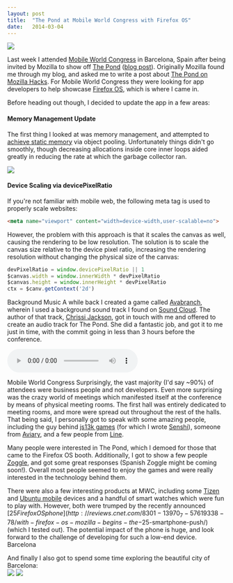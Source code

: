 ```yaml
---
layout: post
title:  "The Pond at Mobile World Congress with Firefox OS"
date:   2014-03-04
---
```

[<img src="http://2.bp.blogspot.com/-yLV0_IB2btc/UxVqdiPpSQI/AAAAAAAACZA/tFAbgWeJj_E/s1600/ffos-booth.jpg">](/2014/03/the-pond-at-mobile-world-congress-on.html)

Last week I attended [Mobile World Congress](http://www.mobileworldcongress.com/) in Barcelona, Spain after being invited by Mozilla to show off [The Pond](http://thepond.zolmeister.com/) ([blog post](http://www.zolmeister.com/2013/10/the-pond.html)). Originally Mozilla found me through my blog, and asked me to write a post about [The Pond on Mozilla Hacks](https://hacks.mozilla.org/2013/11/the-pond-building-a-multi-platform-html5-game/). For Mobile World Congress they were looking for app developers to help showcase [Firefox OS](http://www.mozilla.org/en-US/firefox/os/), which is where I came in.

Before heading out though, I decided to update the app in a few areas:

#### Memory Management Update
The first thing I looked at was memory management, and attempted to [achieve static memory](http://www.html5rocks.com/en/tutorials/speed/static-mem-pools/) via object pooling. Unfortunately things didn't go smoothly, though decreasing allocations inside core inner loops aided greatly in reducing the rate at which the garbage collector ran.

![](http://2.bp.blogspot.com/-BzPPfLE2g1E/UxVzSkY-uXI/AAAAAAAACZQ/Ut9sna2USVo/s1600/Selection_089.png)


#### Device Scaling via devicePixelRatio
If you're not familiar with mobile web, the following meta tag is used to properly scale websites:

```html
<meta name="viewport" content="width=device-width,user-scalable=no">
```

However, the problem with this approach is that it scales the canvas as well, causing the rendering to be low resolution. The solution is to scale the canvas size relative to the device pixel ratio, increasing the rendering resolution without changing the physical size of the canvas:

```js
devPixelRatio = window.devicePixelRatio || 1
$canvas.width = window.innerWidth * devPixelRatio
$canvas.height = window.innerHeight * devPixelRatio
ctx = $canv.getContext('2d')
```

Background Music
A while back I created a game called [Avabranch](http://avabranch.zolmeister.com/), wherein I used a background sound track I found on [Sound Cloud](https://soundcloud.com/). The author of that track, [Chrissi Jackson](https://soundcloud.com/chrissij), got in touch with me and offered to create an audio track for The Pond. She did a fantastic job, and got it to me just in time, with the commit going in less than 3 hours before the conference.

<audio controls="controls" src="http://thepond.zolmeister.com/assets/bg.ogg"></audio>


Mobile World Congress
Surprisingly, the vast majority (I'd say ~90%) of attendees were business people and not developers. Even more surprising was the crazy world of meetings which manifested itself at the conference by means of physical meeting rooms. The first hall was entirely dedicated to meeting rooms, and more were spread out throughout the rest of the halls. That being said, I personally got to speak with some amazing people, including the guy behind [js13k games](http://js13kgames.com/) (for which I wrote [Senshi](http://www.zolmeister.com/2013/09/senshi-mmo-battle-royale-inspired-html5.html)), someone from [Aviary](http://www.aviary.com/), and a few people from [Line](http://line.me/en/).

Many people were interested in The Pond, which I demoed for those that came to the Firefox OS booth. Additionally, I got to show a few people [Zoggle](http://www.zolmeister.com/2014/01/zoggle-rewritten-using-angularjs.html), and got some great responses (Spanish Zoggle might be coming soon!). Overall most people seemed to enjoy the games and were really interested in the technology behind them.

There were also a few interesting products at MWC, including some [Tizen](https://www.tizen.org/) and [Ubuntu mobile](http://www.ubuntu.com/phone) devices and a handful of smart watches which were fun to play with. However, both were trumped by the recently announced [$25 Firefox OS phone](http://reviews.cnet.com/8301-13970_7-57619338-78/with-firefox-os-mozilla-begins-the-$25-smartphone-push/) (which I tested out). The potential impact of the phone is huge, and look forward to the challenge of developing for such a low-end device.
Barcelona

And finally I also got to spend some time exploring the beautiful city of Barcelona:  
<img src="http://2.bp.blogspot.com/-zNUgYc9KmIY/UxWB3ydhYAI/AAAAAAAACZg/zl9l8DD9mlg/s1600/IMG_20140225_122545.jpg">
<img src="http://1.bp.blogspot.com/-T0V6WO9TU-U/UxWB4HjY4sI/AAAAAAAACZk/6CmSqRvnDQE/s1600/IMG_20140225_131112.jpg">
